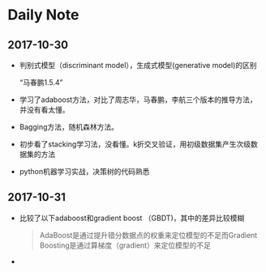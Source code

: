 # Daily Note

## 2017-10-30

- 判别式模型（discriminant model），生成式模型(generative model)的区别

  “马春鹏1.5.4”

- 学习了adaboost方法，对比了周志华，马春鹏，李航三个版本的推导方法，并没有看太懂。

- Bagging方法，随机森林方法。

- 初步看了stacking学习法，没看懂。k折交叉验证，用初级数据集产生次级数据集的方法

- python机器学习实战，决策树的代码熟悉

## 2017-10-31

- 比较了以下adaboost和gradient boost （GBDT)，其中的差异比较模糊

  > AdaBoost是通过提升错分数据点的权重来定位模型的不足而Gradient Boosting是通过算梯度（gradient）来定位模型的不足

- ​
